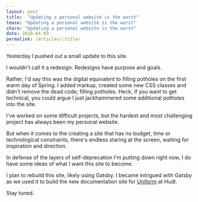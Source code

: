 ```yaml
---
layout: post
title:  "Updating a personal website is the worst"
tease: "Updating a personal website is the worst"
share: "Updating a personal website is the worst"
date: 2018-04-03
permalink: /articles/:title/
---
```


Yesterday I pushed out a small update to this site.

I wouldn't call it a redesign. Redesigns have purpose and goals.

Rather, I'd say this was the digital equivalent to filling potholes on the first warm day of Spring. I added markup, created some new CSS classes and didn't remove the dead code; filling potholes. Heck, if you want to get technical, you could argue I just jackhammered some additional potholes into the site.

I've worked on some difficult projects, but the hardest and most challenging project has always been my personal website.

But when it comes to the creating a site that has no budget, time or technological constraints, there's endless staring at the screen, waiting for inspiration and direction.

In defense of the layers of self-deprecation I'm putting down right now, I do have some ideas of what I want this site to become.

I plan to rebuild this site, likely using Gatsby. I became intrigued with Gatsby as we used it to build the new documentation site for <a href="http://uniform.hudl.com" target="_blank">Uniform</a> at Hudl.

Stay tuned.